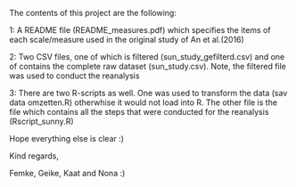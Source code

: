 The contents of this project are the following: 

 
  1: A README file (README_measures.pdf) which specifies the items of each scale/measure used in the original study of An et al.(2016) 


  2: Two CSV files, one of which is filtered (sun_study_gefilterd.csv) and one of contains the complete raw dataset (sun_study.csv). Note, the filtered file was used to conduct the reanalysis

  3: There are two R-scripts as well. One was used to transform the data (sav data omzetten.R) otherwhise it would not load into R. The other file is the file which contains
  all the steps that were conducted for the reanalysis (Rscript_sunny.R)

  Hope everything else is clear :) 

  Kind regards, 
  
  Femke, Geike, Kaat and Nona :) 
